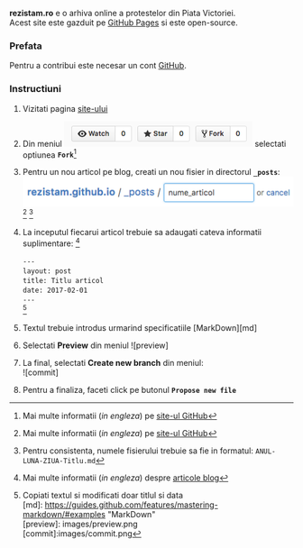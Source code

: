 **rezistam.ro** e o arhiva online a protestelor din Piata Victoriei.  
Acest site este gazduit pe [GitHub Pages](https://github.com/rezistam/rezistam.github.io) si este open-source.  

### Prefata

Pentru a contribui este necesar un cont [GitHub](https://github.com/). 

### Instructiuni

1. Vizitati pagina [site-ului](https://github.com/rezistam/rezistam.github.io)
2. Din meniul ![meniu](images/meniu.png) selectati optiunea **`Fork`**[^fork]  
3. Pentru un nou articol pe blog, creati un nou fisier in directorul **`_posts`**: ![articol](images/articol.png) [^file]  [^name]
4. La inceputul fiecarui articol trebuie sa adaugati cateva informatii suplimentare: [^post]  

	`---`  
	`layout: post`  
	`title: Titlu articol`  
	`date: 2017-02-01`  
	`---`  
 [^info]
5. Textul trebuie introdus urmarind specificatiile [MarkDown][md]
6. Selectati **Preview** din meniul ![preview]
7. La final, selectati **Create new branch** din meniul:  
![commit]
8. Pentru a finaliza, faceti click pe butonul **`Propose new file`**


[^fork]: Mai multe informatii (*in engleza*) pe [site-ul GitHub](https://help.github.com/articles/fork-a-repo/)  
[^file]: Mai multe informatii (*in engleza*) pe [site-ul GitHub](https://github.com/blog/1327-creating-files-on-github)  
[^name]: Pentru consistenta, numele fisierului trebuie sa fie in formatul: `ANUL-LUNA-ZIUA-Titlu.md`  
[^post]: Mai multe informatii (*in engleza*) despre [articole blog](https://jekyllrb.com/docs/posts/)  
[^info]: Copiati textul si modificati doar titlul si data  
[md]: https://guides.github.com/features/mastering-markdown/#examples "MarkDown"  
[preview]: images/preview.png  
[commit]:images/commit.png  